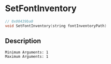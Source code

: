 # SetFontInventory
```c
// 0x00439ba0
void SetFontInventory(string fontInventoryPath)
```
## Description
```
Minimum Arguments: 1
Maximum Arguments: 1
```
